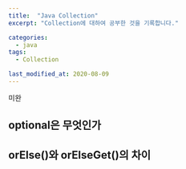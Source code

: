 ```yaml
---
title:  "Java Collection"
excerpt: "Collection에 대하여 공부한 것을 기록합니다."

categories:
  - java
tags:
  - Collection

last_modified_at: 2020-08-09
---
```


미완

## optional은 무엇인가

## orElse()와 orElseGet()의 차이
